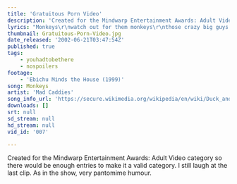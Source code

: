 ```yaml
---
title: 'Gratuitous Porn Video'
description: 'Created for the Mindwarp Entertainment Awards: Adult Video category so there would be enough entries to make it a valid category. I still laugh at the last clip. As in the show, very pantomime humour.'
lyrics: "Monkeys\r\nwatch out for them monkeys\r\nthose crazy big guys drinking in the bar downtown\r\nMonkeys\r\nwatch out for them monkeys\r\nThey'll knock you right off your feet onto the ground\r\nThey'll take pleasure being hormonally insane\r\nThey'll find solace knocking you right upside the brain\r\n\r\nMonkeys\r\nwatch out for them monkeys\r\nthose crazy big guys drinking in the bar downtown\r\nMonkeys\r\nwatch out for them monkeys\r\nThey'll knock you right off your feet onto the ground "
thumbnail: Gratuitous-Porn-Video.jpg
date_released: '2002-06-21T03:47:54Z'
published: true
tags:
    - youhadtobethere
    - nospoilers
footage:
    - 'Ebichu Minds the House (1999)'
song: Monkeys
artist: 'Mad Caddies'
song_info_url: 'https://secure.wikimedia.org/wikipedia/en/wiki/Duck_and_Cover_%28album%29'
downloads: []
srt: null
sd_stream: null
hd_stream: null
vid_id: '007'

---
```

Created for the Mindwarp Entertainment Awards: Adult Video category so there would be enough entries to make it a valid category. I still laugh at the last clip. As in the show, very pantomime humour.